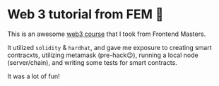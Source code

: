 # Web 3 tutorial from FEM 💪

This is an awesome [web3 course](https://frontendmasters.com/courses/web3-smart-contracts/) that I took from Frontend Masters.

It utilized `solidity` & `hardhat`, and gave me exposure to creating smart
contracxts, utilizing metamask (pre-hack😉), running a local node (server/chain), and writing some tests for smart contracts.

It was a lot of fun!
